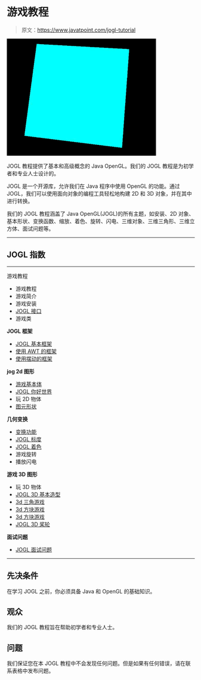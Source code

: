 # 游戏教程

> 原文：<https://www.javatpoint.com/jogl-tutorial>

![JOGL Tutorial](img/e0d2457c2bfe1f126d386a6cb778fb38.png)

JOGL 教程提供了基本和高级概念的 Java OpenGL。我们的 JOGL 教程是为初学者和专业人士设计的。

JOGL 是一个开源库，允许我们在 Java 程序中使用 OpenGL 的功能。通过 JOGL，我们可以使用面向对象的编程工具轻松地构建 2D 和 3D 对象，并在其中进行转换。

我们的 JOGL 教程涵盖了 Java OpenGL(JOGL)的所有主题，如安装、2D 对象、基本形状、变换函数、缩放、着色、旋转、闪电、三维对象、三维三角形、三维立方体、面试问题等。

* * *

## JOGL 指数

* * *

游戏教程

*   游戏教程
*   游戏简介
*   游戏安装
*   [JOGL 接口](jogl-interfaces)
*   游戏类

**JOGL 框架**

*   [JOGL 基本框架](jogl-basic-frames)
*   [使用 AWT 的框架](jogl-frame-using-awt)
*   [使用摆动的框架](jogl-frame-using-swing)

**jog 2d 图形**

*   [游戏基本体](jogl-primitives)
*   [JOGL 你好世界](jogl-hello-world)
*   玩 2D 物体
*   [图元形状](jogl-primitives-shapes)

**几何变换**

*   [变换功能](jogl-transform-functions)
*   [JOGL 标度](jogl-scaling)
*   [JOGL 着色](jogl-coloring)
*   游戏旋转
*   播放闪电

**游戏 3D 图形**

*   玩 3D 物体
*   [JOGL 3D 基本造型](jogl-3d-basic-shape)
*   [3d 三角游戏](jogl-3d-triangle)
*   [3d 方块游戏](jogl-3d-cube)
*   [3d 方块游戏](jogl-3d-cuboid)
*   [JOGL 3D 桨轮](jogl-3d-paddle-wheel)

**面试问题**

*   [JOGL 面试问题](jogl-interview-questions)

* * *

## 先决条件

在学习 JOGL 之前，你必须具备 Java 和 OpenGL 的基础知识。

## 观众

我们的 JOGL 教程旨在帮助初学者和专业人士。

## 问题

我们保证您在本 JOGL 教程中不会发现任何问题。但是如果有任何错误，请在联系表格中发布问题。